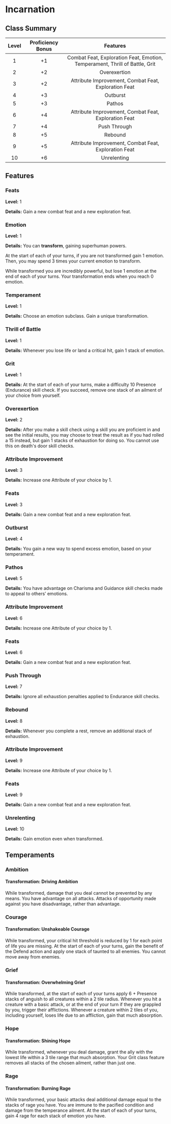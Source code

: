 # Incarnation

## Class Summary

| Level | Proficiency Bonus |                                  Features                                   |
| :---: | :---------------: | :-------------------------------------------------------------------------: |
|   1   |        +1         | Combat Feat, Exploration Feat, Emotion, Temperament, Thrill of Battle, Grit |
|   2   |        +2         |                                Overexertion                                 |
|   3   |        +2         |            Attribute Improvement,  Combat Feat, Exploration Feat            |
|   4   |        +3         |                                  Outburst                                   |
|   5   |        +3         |                                   Pathos                                    |
|   6   |        +4         |            Attribute Improvement,  Combat Feat, Exploration Feat            |
|   7   |        +4         |                                Push Through                                 |
|   8   |        +5         |                                   Rebound                                   |
|   9   |        +5         |            Attribute Improvement,  Combat Feat, Exploration Feat            |
|  10   |        +6         |                                 Unrelenting                                 |

## Features

### Feats

**Level:** 1

**Details:** Gain a new combat feat and a new exploration feat.

### Emotion

**Level:** 1

**Details:** You can **transform**, gaining superhuman powers.

At the start of each of your turns, if you are not transformed gain 1 emotion.
Then, you may spend 3 times your current emotion to transform.

While transformed you are incredibly powerful, but lose 1 emotion at the end of each of your turns.
Your transformation ends when you reach 0 emotion.

### Temperament

**Level:** 1

**Details:** Choose an emotion subclass. Gain a unique transformation.

### Thrill of Battle

**Level:** 1

**Details:** Whenever you lose life or land a critical hit, gain 1 stack of emotion.

### Grit

**Level:** 1

**Details:** At the start of each of your turns, make a difficulty 10 Presence (Endurance) skill check. If you succeed, remove one stack of an ailment of your choice from yourself.

### Overexertion

**Level:** 2

**Details:** After you make a skill check using a skill you are proficient in and see the initial results, you may choose to treat the result as if you had rolled a 15 instead, but gain 1 stacks of exhaustion for doing so. You cannot use this on death's door skill checks.

### Attribute Improvement

**Level:** 3

**Details:** Increase one Attribute of your choice by 1.

### Feats

**Level:** 3

**Details:** Gain a new combat feat and a new exploration feat.

### Outburst

**Level:** 4

**Details:** You gain a new way to spend excess emotion, based on your temperament.

### Pathos

**Level:** 5

**Details:** You have advantage on Charisma and Guidance skill checks made to appeal to others’ emotions.

### Attribute Improvement

**Level:** 6

**Details:** Increase one Attribute of your choice by 1.

### Feats

**Level:** 6

**Details:** Gain a new combat feat and a new exploration feat.

### Push Through

**Level:** 7

**Details:** Ignore all exhaustion penalties applied to Endurance skill checks.

### Rebound

**Level:** 8

**Details:** Whenever you complete a rest, remove an additional stack of exhaustion.

### Attribute Improvement

**Level:** 9

**Details:** Increase one Attribute of your choice by 1.

### Feats

**Level:** 9

**Details:** Gain a new combat feat and a new exploration feat.

### Unrelenting

**Level:** 10

**Details:** Gain emotion even when transformed.

## Temperaments

### Ambition

#### Transformation: Driving Ambition

While transformed, damage that you deal cannot be prevented by any means. You have advantage on all attacks. Attacks of opportunity made against you have disadvantage, rather than advantage.

### Courage

#### Transformation: Unshakeable Courage

While transformed, your critical hit threshold is reduced by 1 for each point of life you are missing. At the start of each of your turns, gain the benefit of the Defend action and apply one stack of taunted to all enemies. You cannot move away from enemies.

### Grief

#### Transformation: Overwhelming Grief

While transformed, at the start of each of your turns apply 6 + Presence stacks of anguish to all creatures within a 2 tile radius. Whenever you hit a creature with a basic attack, or at the end of your turn if they are grappled by you, trigger their afflictions. Whenever a creature within 2 tiles of you, including yourself, loses life due to an affliction, gain that much absorption.

### Hope

#### Transformation: Shining Hope

While transformed, whenever you deal damage, grant the ally with the lowest life within a 3 tile range that much absorption. Your Grit class feature removes all stacks of the chosen ailment, rather than just one.

### Rage

#### Transformation: Burning Rage

While transformed, your basic attacks deal additional damage equal to the stacks of rage you have. You are immune to the pacified condition and damage from the temperance ailment. At the start of each of your turns, gain 4 rage for each stack of emotion you have.
